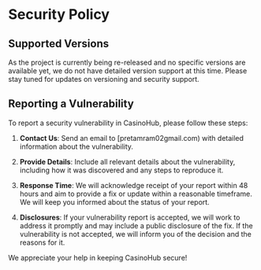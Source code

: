 # Security Policy

## Supported Versions

As the project is currently being re-released and no specific versions are available yet, we do not have detailed version support at this time. Please stay tuned for updates on versioning and security support.

## Reporting a Vulnerability

To report a security vulnerability in CasinoHub, please follow these steps:

1. **Contact Us**: Send an email to [pretamram02gmail.com) with detailed information about the vulnerability.
   
2. **Provide Details**: Include all relevant details about the vulnerability, including how it was discovered and any steps to reproduce it.

3. **Response Time**: We will acknowledge receipt of your report within 48 hours and aim to provide a fix or update within a reasonable timeframe. We will keep you informed about the status of your report.

4. **Disclosures**: If your vulnerability report is accepted, we will work to address it promptly and may include a public disclosure of the fix. If the vulnerability is not accepted, we will inform you of the decision and the reasons for it.

We appreciate your help in keeping CasinoHub secure!
